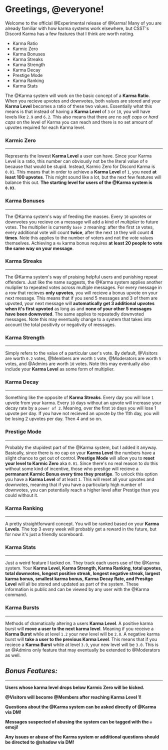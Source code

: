 # Greetings, @everyone!
Welcome to the official @Experimental release of @Karma! Many of you are already familiar with how karma systems work elsewhere, but CSST's Discord Karma has a few features that I think are worth noting.

+ Karma Ratio
+ Karmic Zero
+ Karma Bonuses
+ Karma Streaks
+ Karma Strength
+ Karma Decay
+ Prestige Mode
+ Karma Ranking
+ Karma Stats

The @Karma system will work on the basic concept of a **Karma Ratio**. When you recieve upvotes and downvotes, both values are stored and your **Karma Level** becomes a ratio of these two values. Essentially what this means is that instead of having a **Karma Level** of `3` or `10`, you will have levels like `2.9` and `6.2`. This also means that there are no *soft caps* or *hard caps* on the level of Karma you can reach and there is no set amount of upvotes required for each Karma level.

### Karmic Zero
___
Represents the lowest **Karma Level** a user can have. Since your Karma Level is a ratio, this number can obviously not be the literal value of `0` because that would be stupid. Instead, Karmic Zero for Discord Karma is `0.01`. This means that in order to achieve a **Karma Level** of `1`, you need **at least 100 upvotes**. This might sound like a lot, but the next few features will balance this out. **The starting level for users of the @Karma system is `0.03`.**

### Karma Bonuses
___
The @Karma system's way of feeding the masses. Every `10` upvotes or downvotes you recieve on a message will add a kind of *multiplier* to future votes. The multiplier is currently `base 2` meaning: after the first `10` votes, every additional vote will count **twice**, after the next `10` they will count **4 times**. Note this applies to the number of voters and not the vote values themselves. Achieving a `4x` karma bonus requires **at least 20 people to vote the same way on your message**.

### Karma Streaks
___
The @Karma system's way of praising helpful users and punishing repeat offenders. Just like the name suggests, the @Karma system applies another muliplier to repeated votes across multiple messages. For every message in a row that recieves **only upvotes**, you will recieve a bonus upvote on your next message. This means that if you send 5 messages and 3 of them are upvoted, your next message will **automatically get 3 additional upvotes when it's first upvoted** as long as and **none of your other 5 messages have been downvoted**. The same applies to repeatedly downvoted messages. Note this may eventually change to a system that takes into account the total positivity or negativity of messages.

### Karma Strength
___
Simply refers to the value of a particular user's vote. By default, @Visitors are worth `0.2` votes, @Members are worth `1` vote, @Moderators are worth `5` votes, and @Admins are worth `10` votes. Note this may eventually also include your **Karma Level** as some form of multiplier.


### Karma Decay
___
Something like the opposite of **Karma Streaks**. Every day you will lose `1` upvote from your karma. Every `10` days without an upvote will increase your decay rate by a `power of 2`. Meaning, over the first `10` days you will lose 1 upvote per day. If you have not recieved an upvote by the 11th day, you will be losing 2 upvotes per day. Then 4 and so on.

### Prestige Mode
___
Probably the stupidest part of the @Karma system, but I added it anyway. Basically, since there is no cap on your **Karma Level** the numbers have a slight chance to get out of control. **Prestige Mode** will allow you to **reset your level to Karmic Zero** aka `0.01`. Since there's no real reason to do this without some kind of incentive, those who prestige will recieve a **permanant Karmic Bonus every time they prestige**. To unlock this option you have a **Karma Level** of at least `1`. This will reset all your upvotes and downvotes, meaning that if you have a particularly high number of downvotes, you can potentially reach a higher level after Prestige than you could without it.

### Karma Ranking
___
A pretty straightforward concept. You will be ranked based on your **Karma Levels**. The top 3 every week will probably get a reward in the future, but for now it's just a friendly scoreboard.

### Karma Stats
___
Just a weird feature I tacked on. They track each users use of the @Karma system. Your **Karma Level, Karma Strength, Karma Ranking, total upvotes, total downvotes, longest positive streak, longest negative streak, largest karma bonus, smallest karma bonus, Karma Decay Rate, and Presitge Level** will all be stored and updated as part of the system. These information is public and can be viewed by any user with the @Karma command.

### Karma Bursts
___
Methods of dramatically altering a users **Karma Level**. A positive karma burst will **move a user to the next karma level**. Meaning if you receive a **Karma Burst** while at level `1.2` your new level will be `2.0`. A negative karma burst will **take a user to the previous Karma Level**. This means that if you reciece a **Karma Burst** while at level `3.9`, your new level will be `3.0`. This is an @Admins only feature that may eventually be extended to @Moderators as well.

## ***Bonus Features:***
___
**Users whose karma level drops below Karmic Zero will be kicked.**

**@Visitors will become @Members after reaching Karma Level 1!**

**Questions about the @Karma system can be asked directly of @Karma via DM!**

**Messages suspected of abusing the system can be tagged with the `☢` emoji!**

**Any issues or abuse of the Karma system or additional questions should be directed to @shadow via DM!**